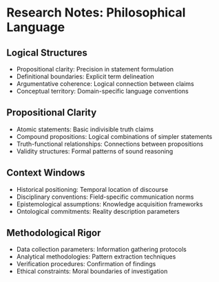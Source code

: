 # Research Notes: Philosophical Language

## Logical Structures
- Propositional clarity: Precision in statement formulation
- Definitional boundaries: Explicit term delineation
- Argumentative coherence: Logical connection between claims
- Conceptual territory: Domain-specific language conventions

## Propositional Clarity
- Atomic statements: Basic indivisible truth claims
- Compound propositions: Logical combinations of simpler statements
- Truth-functional relationships: Connections between propositions
- Validity structures: Formal patterns of sound reasoning

## Context Windows
- Historical positioning: Temporal location of discourse
- Disciplinary conventions: Field-specific communication norms
- Epistemological assumptions: Knowledge acquisition frameworks
- Ontological commitments: Reality description parameters

## Methodological Rigor
- Data collection parameters: Information gathering protocols
- Analytical methodologies: Pattern extraction techniques
- Verification procedures: Confirmation of findings
- Ethical constraints: Moral boundaries of investigation
